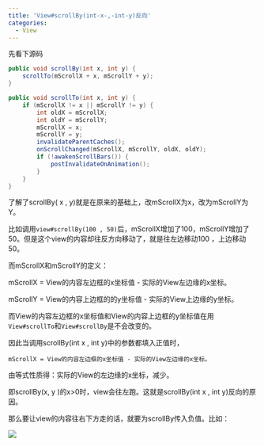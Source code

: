 ```yaml
---
title: 'View#scrollBy(int-x-,-int-y)反向'
categories:
  - View
---
```


先看下源码

```java
public void scrollBy(int x, int y) {
    scrollTo(mScrollX + x, mScrollY + y);
}
```

```java
public void scrollTo(int x, int y) {
    if (mScrollX != x || mScrollY != y) {
        int oldX = mScrollX;
        int oldY = mScrollY;
        mScrollX = x;
        mScrollY = y;
        invalidateParentCaches();
        onScrollChanged(mScrollX, mScrollY, oldX, oldY);
        if (!awakenScrollBars()) {
            postInvalidateOnAnimation();
        }
    }
}
```

了解了scrollBy( x , y)就是在原来的基础上，改mScrollX为x，改为mScrollY为Y。

比如调用`view#scrollBy(100 , 50)`后，mScrollX增加了100，mScrollY增加了50。但是这个view的内容却往反方向移动了，就是往左边移动100 ，上边移动50。

而mScrollX和mScrollY的定义：

mScrollX = View的内容左边框的x坐标值 - 实际的View左边缘的x坐标。

mScrollY = View的内容上边框的的y坐标值 - 实际的View上边缘的y坐标。

而View的内容左边框的x坐标值和View的内容上边框的y坐标值在用`View#scrollTo`和`View#scrollBy`是不会改变的。

因此当调用scrollBy(int x , int y)中的参数都填入正值时，

```
mScrollX = View的内容左边框的x坐标值 - 实际的View左边缘的x坐标。
```

由等式性质得：实际的View的左边缘的x坐标，减少。

即scrollBy(x, y )的x>0时，view会往左跑。这就是scrollBy(int x , int y)反向的原因。

那么要让view的内容往右下方走的话，就要为scrollBy传入负值。比如：

![](https://upload-images.jianshu.io/upload_images/7177220-20de8296e0e33692.png?imageMogr2/auto-orient/strip%7CimageView2/2/w/1240)
                                                                                                                                                                                                                                                                                                                                                                                                                                                                                                                                                                                                                                                                                                                                                                                                                                                                                                                                                                                                                                                                                                                                                                                                                                                                                                                                                                                                                                                                                                                                                                                                                                                                                                                                                                                                                                                                                                                                                                                                                                                                                                                                                                                                                                                                                                                                                                                                                                                                                                                                                                                                                                                                                                                                                                                                                                                                                                                                                                                                                                                                                                                                                                                                                                                                                                                                                                                                                                                                                                                                                                                                                                                                                                                                                                                                                                                                                                                                                                                                                                                                                                                                                                                                                                                                                                                                                                                                                                                                                                                                                                                                                                                                                                                                                                                                                                                                                                                                                                                                                                                                                                                                                                                                                                                                                                                                                                                                                                                                                                                                                                                                                                                                                                                                                                                                                                                                                                                                                                                                                                                                                                                                                                                                                                                                                                                                                                                                                                                                                                                                                                                                                                                                                                                                                                                                                                                                                                                                                                                                                                                                                                                                                                                                                                                                                                                                                                                                                                                                                                                                                                                                                                                                                                                                                                                                                                                                                                                                                                                                                                                                                                                                                                                                                                                                                                                                                                                                                                                                                                                                                                                                                                                                                                                                                                                                                                                                                                            